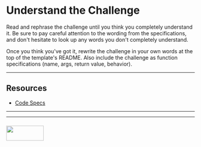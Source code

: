 # Understand the Challenge

Read and rephrase the challenge until you think you completely understand it. Be sure to pay careful attention to the wording from the specifications, and don't hesitate to look up any words you don't completely understand. 

Once you think you've got it, rewrite the challenge in your own words at the top of the template's README.  Also include the challenge as function specifications (name, args, return value, behavior).

___
 
## Resources

* [Code Specs](https://github.com/elewa-academy/General-Resources/blob/master/programming-resources/specs.md)

___
___
### <a href="http://elewa.education/blog" target="_blank"><img src="https://user-images.githubusercontent.com/18554853/34921062-506450ae-f97d-11e7-875f-6feeb26ad72d.png" width="100" height="40"/></a>